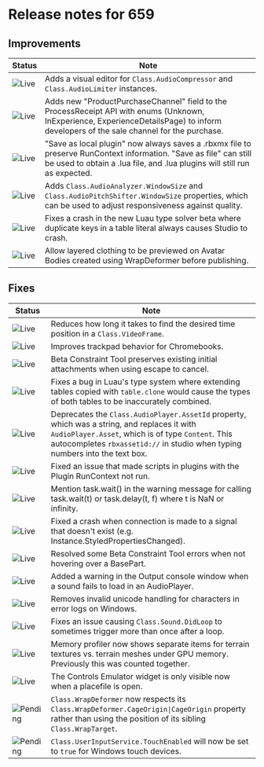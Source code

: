 # Release notes for 659

## Improvements

| Status | Note |
|--------|------|
| ![Live](https://img.shields.io/badge/Live-009E57?style=flat)  | Adds a visual editor for <code>Class.AudioCompressor</code> and <code>Class.AudioLimiter</code> instances. |
| ![Live](https://img.shields.io/badge/Live-009E57?style=flat)  | Adds new "ProductPurchaseChannel" field to the ProcessReceipt API with enums (Unknown, InExperience, ExperienceDetailsPage) to inform developers of the sale channel for the purchase. |
| ![Live](https://img.shields.io/badge/Live-009E57?style=flat)  | "Save as local plugin" now always saves a .rbxmx file to preserve RunContext information. "Save as file" can still be used to obtain a .lua file, and .lua plugins will still run as expected. |
| ![Live](https://img.shields.io/badge/Live-009E57?style=flat)  | Adds <code>Class.AudioAnalyzer.WindowSize</code> and <code>Class.AudioPitchShifter.WindowSize</code> properties, which can be used to adjust responsiveness against quality. |
| ![Live](https://img.shields.io/badge/Live-009E57?style=flat)  | Fixes a crash in the new Luau type solver beta where duplicate keys in a table literal always causes Studio to crash. |
| ![Live](https://img.shields.io/badge/Live-009E57?style=flat)  | Allow layered clothing to be previewed on Avatar Bodies created using WrapDeformer before publishing. |
## Fixes

| Status | Note |
|--------|------|
| ![Live](https://img.shields.io/badge/Live-009E57?style=flat)  | Reduces how long it takes to find the desired time position in a <code>Class.VideoFrame</code>. |
| ![Live](https://img.shields.io/badge/Live-009E57?style=flat)  | Improves trackpad behavior for Chromebooks. |
| ![Live](https://img.shields.io/badge/Live-009E57?style=flat)  | Beta Constraint Tool preserves existing initial attachments when using escape to cancel. |
| ![Live](https://img.shields.io/badge/Live-009E57?style=flat)  | Fixes a bug in Luau's type system where extending tables copied with <code>table.clone</code> would cause the types of both tables to be inaccurately combined. |
| ![Live](https://img.shields.io/badge/Live-009E57?style=flat)  | Deprecates the <code>Class.AudioPlayer.AssetId</code> property, which was a string, and replaces it with <code>AudioPlayer.Asset</code>, which is of type <code>Content</code>. This autocompletes <code>rbxassetid://</code> in studio when typing numbers into the text box. |
| ![Live](https://img.shields.io/badge/Live-009E57?style=flat)  | Fixed an issue that made scripts in plugins with the Plugin RunContext not run. |
| ![Live](https://img.shields.io/badge/Live-009E57?style=flat)  | Mention task.wait() in the warning message for calling task.wait(t) or task.delay(t, f) where t is NaN or infinity. |
| ![Live](https://img.shields.io/badge/Live-009E57?style=flat)  | Fixed a crash when connection is made to a signal that doesn't exist (e.g. Instance.StyledPropertiesChanged). |
| ![Live](https://img.shields.io/badge/Live-009E57?style=flat)  | Resolved some Beta Constraint Tool errors when not hovering over a BasePart. |
| ![Live](https://img.shields.io/badge/Live-009E57?style=flat)  | Added a warning in the Output console window when a sound fails to load in an AudioPlayer. |
| ![Live](https://img.shields.io/badge/Live-009E57?style=flat)  | Removes invalid unicode handling for characters in error logs on Windows. |
| ![Live](https://img.shields.io/badge/Live-009E57?style=flat)  | Fixes an issue causing <code>Class.Sound.DidLoop</code> to sometimes trigger more than once after a loop. |
| ![Live](https://img.shields.io/badge/Live-009E57?style=flat)  | Memory profiler now shows separate items for terrain textures vs. terrain meshes under GPU memory. Previously this was counted together. |
| ![Live](https://img.shields.io/badge/Live-009E57?style=flat)  | The Controls Emulator widget is only visible now when a placefile is open. |
| ![Pending](https://img.shields.io/badge/Pending-DEA517?style=flat)  | <code>Class.WrapDeformer</code> now respects its <code>Class.WrapDeformer.CageOrigin\|CageOrigin</code> property rather than using the position of its sibling <code>Class.WrapTarget</code>. |
| ![Pending](https://img.shields.io/badge/Pending-DEA517?style=flat)  | <code>Class.UserInputService.TouchEnabled</code> will now be set to <code>true</code> for Windows touch devices. |
